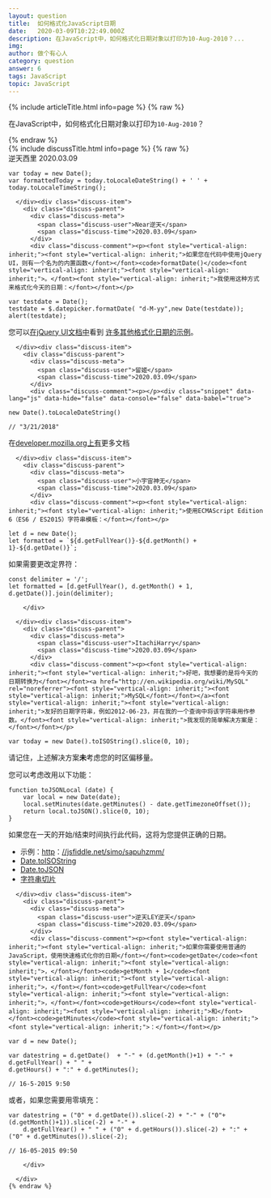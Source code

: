 ```yaml
---
layout: question
title:  如何格式化JavaScript日期
date:   2020-03-09T10:22:49.000Z
description: 在JavaScript中，如何格式化日期对象以打印为10-Aug-2010？...
img: 
author: 做个有心人
category: question
answer: 6
tags: JavaScript
topic: JavaScript
---
```

<div class="article-root">
  <div class="article">
    {% include articleTitle.html info=page %}
    {% raw %}
    <div class="article-content"><p><font style="vertical-align: inherit;"><font style="vertical-align: inherit;">在JavaScript中，如何格式化日期对象以打印为</font></font><code>10-Aug-2010</code><font style="vertical-align: inherit;"><font style="vertical-align: inherit;">？</font></font></p></div>
    {% endraw %}
  </div>

  <div class="discuss-wrapper">
    {% include discussTitle.html info=page %}
    {% raw %}
    <div class="discuss-item">
        <div class="discuss-parent">
          <div class="discuss-meta">
            <span class="discuss-user">逆天西里</span>
            <span class="discuss-time">2020.03.09</span>
          </div>
          <div class="discuss-comment"><pre><code>var today = new Date();<font></font>
var formattedToday = today.toLocaleDateString() + ' ' + today.toLocaleTimeString();<font></font>
</code></pre></div>
        </div>
        
      </div><div class="discuss-item">
        <div class="discuss-parent">
          <div class="discuss-meta">
            <span class="discuss-user">Near逆天</span>
            <span class="discuss-time">2020.03.09</span>
          </div>
          <div class="discuss-comment"><p><font style="vertical-align: inherit;"><font style="vertical-align: inherit;">如果您在代码中使用jQuery UI，则有一个名为的内置函数</font></font><code>formatDate()</code><font style="vertical-align: inherit;"><font style="vertical-align: inherit;">。</font><font style="vertical-align: inherit;">我使用这种方式来格式化今天的日期：</font></font></p>

<pre><code>var testdate = Date();<font></font>
testdate = $.datepicker.formatDate( "d-M-yy",new Date(testdate));<font></font>
alert(testdate);<font></font>
</code></pre>

<p><font style="vertical-align: inherit;"><font style="vertical-align: inherit;">您可以</font></font><a href="http://api.jqueryui.com/datepicker/#option-dateFormat" rel="noreferrer"><font style="vertical-align: inherit;"><font style="vertical-align: inherit;">在jQuery UI文档中</font></font></a><font style="vertical-align: inherit;"><font style="vertical-align: inherit;">看到   </font><a href="http://api.jqueryui.com/datepicker/#option-dateFormat" rel="noreferrer"><font style="vertical-align: inherit;">许多其他格式化日期的示例</font></a><font style="vertical-align: inherit;">。</font></font></p></div>
        </div>
        
      </div><div class="discuss-item">
        <div class="discuss-parent">
          <div class="discuss-meta">
            <span class="discuss-user">留姬</span>
            <span class="discuss-time">2020.03.09</span>
          </div>
          <div class="discuss-comment"><p></p><div class="snippet" data-lang="js" data-hide="false" data-console="false" data-babel="true">
<div class="snippet-code">
<pre class="snippet-code-js lang-js prettyprint-override"><code>new Date().toLocaleDateString()<font></font>
<font></font>
// "3/21/2018"</code></pre>
</div>
</div>
<p></p>

<p><font style="vertical-align: inherit;"><font style="vertical-align: inherit;">在</font><a href="https://developer.mozilla.org/en-US/docs/Web/JavaScript/Reference/Global_Objects/Date/toLocaleDateString" rel="noreferrer"><font style="vertical-align: inherit;">developer.mozilla.org上有</font></a><font style="vertical-align: inherit;">更多文档</font></font><a href="https://developer.mozilla.org/en-US/docs/Web/JavaScript/Reference/Global_Objects/Date/toLocaleDateString" rel="noreferrer"><font style="vertical-align: inherit;"></font></a></p></div>
        </div>
        
      </div><div class="discuss-item">
        <div class="discuss-parent">
          <div class="discuss-meta">
            <span class="discuss-user">小宇宙神无</span>
            <span class="discuss-time">2020.03.09</span>
          </div>
          <div class="discuss-comment"><p><font style="vertical-align: inherit;"><font style="vertical-align: inherit;">使用ECMAScript Edition 6（ES6 / ES2015）字符串模板：</font></font></p>

<pre><code>let d = new Date();<font></font>
let formatted = `${d.getFullYear()}-${d.getMonth() + 1}-${d.getDate()}`;<font></font>
</code></pre>

<p><font style="vertical-align: inherit;"><font style="vertical-align: inherit;">如果需要更改定界符：</font></font></p>

<pre><code>const delimiter = '/';<font></font>
let formatted = [d.getFullYear(), d.getMonth() + 1, d.getDate()].join(delimiter);<font></font>
</code></pre></div>
        </div>
        
      </div><div class="discuss-item">
        <div class="discuss-parent">
          <div class="discuss-meta">
            <span class="discuss-user">ItachiHarry</span>
            <span class="discuss-time">2020.03.09</span>
          </div>
          <div class="discuss-comment"><p><font style="vertical-align: inherit;"><font style="vertical-align: inherit;">好吧，我想要的是将今天的日期转换为</font></font><a href="http://en.wikipedia.org/wiki/MySQL" rel="noreferrer"><font style="vertical-align: inherit;"><font style="vertical-align: inherit;">MySQL</font></font></a><font style="vertical-align: inherit;"><font style="vertical-align: inherit;">友好的日期字符串，例如2012-06-23，并在我的一个查询中将该字符串用作参数。</font><font style="vertical-align: inherit;">我发现的简单解决方案是：</font></font></p>

<pre><code>var today = new Date().toISOString().slice(0, 10);
</code></pre>

<p><font style="vertical-align: inherit;"><font style="vertical-align: inherit;">请记住，上述解决方案</font></font><strong><font style="vertical-align: inherit;"><font style="vertical-align: inherit;">未</font></font></strong><font style="vertical-align: inherit;"><font style="vertical-align: inherit;">考虑您的时区偏移量。</font></font></p>

<p><font style="vertical-align: inherit;"><font style="vertical-align: inherit;">您可以考虑改用以下功能：</font></font></p>

<pre><code>function toJSONLocal (date) {<font></font>
    var local = new Date(date);<font></font>
    local.setMinutes(date.getMinutes() - date.getTimezoneOffset());<font></font>
    return local.toJSON().slice(0, 10);<font></font>
}<font></font>
</code></pre>

<p><font style="vertical-align: inherit;"><font style="vertical-align: inherit;">如果您在一天的开始/结束时间执行此代码，这将为您提供正确的日期。</font></font></p>

<ul>
<li><font style="vertical-align: inherit;"><font style="vertical-align: inherit;">示例：</font><a href="http://jsfiddle.net/simo/sapuhzmm/" rel="noreferrer"><font style="vertical-align: inherit;">http</font></a><font style="vertical-align: inherit;">：</font></font><a href="http://jsfiddle.net/simo/sapuhzmm/" rel="noreferrer"><font style="vertical-align: inherit;"><font style="vertical-align: inherit;">//jsfiddle.net/simo/sapuhzmm/</font></font></a></li>
<li><a href="https://developer.mozilla.org/en-US/docs/Web/JavaScript/Reference/Global_Objects/Date/toISOString" rel="noreferrer"><font style="vertical-align: inherit;"><font style="vertical-align: inherit;">Date.toISOString</font></font></a></li>
<li><a href="https://developer.mozilla.org/en-US/docs/Web/JavaScript/Reference/Global_Objects/Date/toJSON" rel="noreferrer"><font style="vertical-align: inherit;"><font style="vertical-align: inherit;">Date.toJSON</font></font></a></li>
<li><a href="https://developer.mozilla.org/en-US/docs/Web/JavaScript/Reference/Global_Objects/String/slice" rel="noreferrer"><font style="vertical-align: inherit;"><font style="vertical-align: inherit;">字符串切片</font></font></a></li>
</ul></div>
        </div>
        
      </div><div class="discuss-item">
        <div class="discuss-parent">
          <div class="discuss-meta">
            <span class="discuss-user">逆天LEY逆天</span>
            <span class="discuss-time">2020.03.09</span>
          </div>
          <div class="discuss-comment"><p><font style="vertical-align: inherit;"><font style="vertical-align: inherit;">如果你需要使用普通的JavaScript，使用快速格式化你的日期</font></font><code>getDate</code><font style="vertical-align: inherit;"><font style="vertical-align: inherit;">，</font></font><code>getMonth + 1</code><font style="vertical-align: inherit;"><font style="vertical-align: inherit;">，</font></font><code>getFullYear</code><font style="vertical-align: inherit;"><font style="vertical-align: inherit;">，</font></font><code>getHours</code><font style="vertical-align: inherit;"><font style="vertical-align: inherit;">和</font></font><code>getMinutes</code><font style="vertical-align: inherit;"><font style="vertical-align: inherit;">：</font></font></p>

<pre><code>var d = new Date();<font></font>
<font></font>
var datestring = d.getDate()  + "-" + (d.getMonth()+1) + "-" + d.getFullYear() + " " +<font></font>
d.getHours() + ":" + d.getMinutes();<font></font>
<font></font>
// 16-5-2015 9:50<font></font>
</code></pre>

<p><font style="vertical-align: inherit;"><font style="vertical-align: inherit;">或者，如果您需要用零填充：</font></font></p>

<pre><code>var datestring = ("0" + d.getDate()).slice(-2) + "-" + ("0"+(d.getMonth()+1)).slice(-2) + "-" +<font></font>
    d.getFullYear() + " " + ("0" + d.getHours()).slice(-2) + ":" + ("0" + d.getMinutes()).slice(-2);<font></font>
<font></font>
// 16-05-2015 09:50<font></font>
</code></pre></div>
        </div>
        
      </div>
    {% endraw %}
  </div>
<div>
